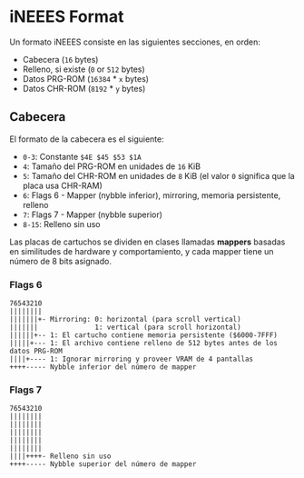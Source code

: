 # iNEEES Format

Un formato iNEEES consiste en las siguientes secciones, en orden:

- Cabecera (`16` bytes)
- Relleno, si existe (`0` or `512` bytes)
- Datos PRG-ROM (`16384` \* `x` bytes)
- Datos CHR-ROM (`8192` \* `y` bytes)

## Cabecera

El formato de la cabecera es el siguiente:

- `0-3`: Constante `$4E $45 $53 $1A`
- `4`: Tamaño del PRG-ROM en unidades de `16` KiB
- `5`: Tamaño del CHR-ROM en unidades de `8` KiB (el valor `0` significa que la placa usa CHR-RAM)
- `6`: Flags 6 - Mapper (nybble inferior), mirroring, memoria persistente, relleno
- `7`: Flags 7 - Mapper (nybble superior)
- `8-15`: Relleno sin uso

Las placas de cartuchos se dividen en clases llamadas **mappers** basadas en similitudes de hardware y comportamiento, y cada mapper tiene un número de 8 bits asignado.

### Flags 6

```
76543210
||||||||
|||||||+- Mirroring: 0: horizontal (para scroll vertical)
|||||||              1: vertical (para scroll horizontal)
||||||+-- 1: El cartucho contiene memoria persistente ($6000-7FFF)
|||||+--- 1: El archivo contiene relleno de 512 bytes antes de los datos PRG-ROM
||||+---- 1: Ignorar mirroring y proveer VRAM de 4 pantallas
++++----- Nybble inferior del número de mapper
```

### Flags 7

```
76543210
||||||||
||||||||
||||||||
||||||||
||||||||
||||++++- Relleno sin uso
++++----- Nybble superior del número de mapper
```
